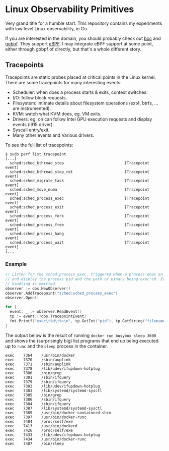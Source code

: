 # Linux Observability Primitives

Very grand title for a humble start. This repository contains my experiments
with low level Linux observability, in Go.

If you are interested in the domain, you should probably check out [bcc](
https://github.com/iovisor/bcc) and [gobpf]( https://github.com/iovisor/gobpf).
They support [eBPF](http://www.brendangregg.com/ebpf.html). I may integrate
eBPF support at some point, either through gobpf of directly, but that's a
whole different story.

## Tracepoints

Tracepoints are static probes placed at critical points in the Linux kernel.
There are some tracepoints for many interesting events:

- Scheduler: when does a process starts & exits, context switches.
- I/O: follow block requests.
- Filesystem: intimate details about filesystem operations (ext4, btrfs, ... are instrumented).
- KVM: watch what KVM does, eg. VM exits.
- Drivers: eg. on can follow Intel GPU execution requests and display events (i915 driver).
- Syscall entry/exit.
- Many other events and Various drivers.

To see the full list of tracepoints:

```shell
$ sudo perf list tracepoint
[...]
  sched:sched_kthread_stop                           [Tracepoint event]
  sched:sched_kthread_stop_ret                       [Tracepoint event]
  sched:sched_migrate_task                           [Tracepoint event]
  sched:sched_move_numa                              [Tracepoint event]
  sched:sched_process_exec                           [Tracepoint event]
  sched:sched_process_exit                           [Tracepoint event]
  sched:sched_process_fork                           [Tracepoint event]
  sched:sched_process_free                           [Tracepoint event]
  sched:sched_process_hang                           [Tracepoint event]
  sched:sched_process_wait                           [Tracepoint event]
[...
```

### Example

```go
// Listen for the sched_process_exec, triggered when a process does an exec(),
// and display the process pid and the path of binary being exec'ed. Error
// handling is omitted.
observer := obs.NewObserver()
observer.AddTracepoint("sched:sched_process_exec")
observer.Open()

for {
  event, _ := observer.ReadEvent()
  tp := event.(*obs.TracepointEvent)
  fmt.Printf("exec\t%d\t%s\n", tp.GetInt("pid"), tp.GetString("filename"))
}
```

The output below is the result of running `docker run busybox sleep 3600` and
shows the (surprisingly big) list programs that end up being executed up to
`runc` and the `sleep` process in the container.

```
exec	7364	/usr/bin/docker
exec	7370	/sbin/auplink
exec	7371	/sbin/auplink
exec	7378	/lib/udev/ifupdown-hotplug
exec	7380	/bin/grep
exec	7381	/sbin/ifquery
exec	7379	/sbin/ifquery
exec	7382	/lib/udev/ifupdown-hotplug
exec	7383	/lib/systemd/systemd-sysctl
exec	7385	/bin/grep
exec	7386	/sbin/ifquery
exec	7384	/sbin/ifquery
exec	7387	/lib/systemd/systemd-sysctl
exec	7389	/usr/bin/docker-containerd-shim
exec	7397	/usr/bin/docker-runc
exec	7404	/proc/self/exe
exec	7413	/usr/bin/dockerd
exec	7426	/proc/self/exe
exec	7433	/lib/udev/ifupdown-hotplug
exec	7434	/usr/bin/docker-runc
exec	7407	/bin/sleep
```
